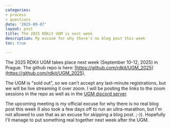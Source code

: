 ```yaml
---
categories:
- process
- questions
date: '2025-09-07'
layout: post
title: The 2025 RDKit UGM is next week
description: My excuse for why there's no blog post this week
toc: true

---
```


The 2025 RDKit UGM takes place next week (September 10-12, 2025) in Prague. 
The github repo is here: [https://github.com/rdkit/UGM_2025](https://github.com/rdkit/UGM_2025).

The UGM is "sold out", so we can't accept any last-minute registrations, but we will be live streaming it over zoom. I will be posting the links to the zoom sessions in the repo as well as in the [UGM discord server](https://discord.gg/5cAr6x66Ug).

The upcoming meeting is my official excuse for why there is no real blog post this week (I also took a few days off to run an ultra-marathon, but I'm not allowed to use that as an excuse for skipping a blog post. ;-)). Hopefully I'll manage to put something real together next week after the UGM.

